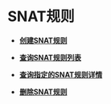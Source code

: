 # SNAT规则<a name="nat_api_0005"></a>

-   **[创建SNAT规则](创建SNAT规则.md)**  

-   **[查询SNAT规则列表](查询SNAT规则列表.md)**  

-   **[查询指定的SNAT规则详情](查询指定的SNAT规则详情.md)**  

-   **[删除SNAT规则](删除SNAT规则.md)**  



